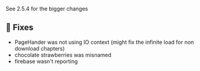 See 2.5.4 for the bigger changes

## 🐜 Fixes
- PageHander was not using IO context (might fix the infinite load for non download chapters)
- chocolate strawberries was misnamed
- firebase wasn't reporting



